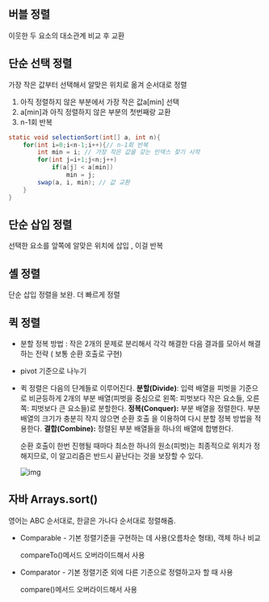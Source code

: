 ## 버블 정렬

이웃한 두 요소의 대소관계 비교 후 교환



## 단순 선택 정렬

가장 작은 값부터 선택해서 알맞은 위치로 옮겨 순서대로 정렬

1. 아직 정렬하지 않은 부분에서 가장 작은 값a[min] 선택
2. a[min]과 아직 정렬하지 않은 부분의 첫번째랑 교환
3.  n-1회 반복

```java
static void selectionSort(int[] a, int n){
    for(int i=0;i<n-1;i++){// n-1회 반복
        int min = i; // 가장 작은 값을 갖는 인덱스 찾기 시작
        for(int j=i+1;j<n;j++)
            if(a[j] < a[min])
                min = j;
        swap(a, i, min); // 값 교환
    }
}
```



## 단순 삽입 정렬

선택한 요소를 앞쪽에 알맞은 위치에 삽입 , 이걸 반복

## 셸 정렬

단순 삽입 정렬을 보완. 더 빠르게 정렬

## 퀵 정렬

- 분할 정복 방법 : 작은 2개의 문제로 분리해서 각각 해결한 다음 결과를 모아서 해결하는 전략 ( 보통 순환 호출로 구현)

- pivot 기준으로 나누기

- 퀵 정렬은 다음의 단계들로 이루어진다.
  **분할(Divide)**: 입력 배열을 피벗을 기준으로 비균등하게 2개의 부분 배열(피벗을 중심으로 왼쪽: 피벗보다 작은 요소들, 오른쪽: 피벗보다 큰 요소들)로 분할한다.
  **정복(Conquer):** 부분 배열을 정렬한다. 부분 배열의 크기가 충분히 작지 않으면 순환 호출 을 이용하여 다시 분할 정복 방법을 적용한다.
  **결합(Combine):** 정렬된 부분 배열들을 하나의 배열에 합병한다.

  

  순환 호출이 한번 진행될 때마다 최소한 하나의 원소(피벗)는 최종적으로 위치가 정해지므로, 이 알고리즘은 반드시 끝난다는 것을 보장할 수 있다.

  ![img](https://gmlwjd9405.github.io/images/algorithm-quick-sort/quick-sort.png)

## 자바 Arrays.sort()

영어는 ABC 순서대로, 한글은 가나다 순서대로 정렬해줌.

- Comparable - 기본 정렬기준을 구현하는 데 사용(오름차순 형태), 객체 하나 비교

  compareTo()메서드 오버라이드해서 사용

- Comparator - 기본 정렬기준 외에 다른 기준으로 정렬하고자 할 때 사용

  compare()메서드 오버라이드해서 사용